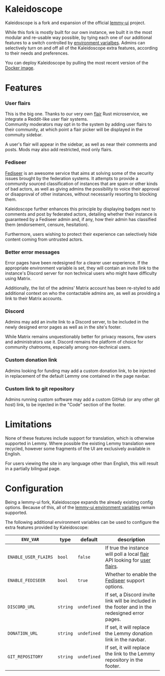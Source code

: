 # Kaleidoscope

Kaleidoscope is a fork and expansion of the official [lemmy-ui](https://github.com/LemmyNet/lemmy-ui) project.

While this fork is mostly built for our own instance, we built it in the most modular and re-usable way possible, by tying each one of our additional features to a switch controlled by [environment varialbes](#configuration). Admins can selectively turn on and off all of the Kaleidoscope extra features, according to their needs and preferences.

You can deploy Kaleidoscope by pulling the most recent version of the [Docker image](https://hub.docker.com/repository/docker/ornatot/kaleidoscope/general).

# Features
### User flairs
This is the big one. Thanks to our very own [flair](https://github.com/basedcount/flair) Rust microservice, we integrate a Reddit-like user flair systems.  
Community moderators may opt in to the system by adding user flairs to their community, at which point a flair picker will be displayed in the commuity sidebar.

A user's flair will appear in the sidebar, as well as near their comments and posts. Mods may also add restricted, mod only flairs.

### Fediseer
[Fediseer](https://gui.fediseer.com/glossary) is an awesome service that aims at solving some of the security issues brought by the federation systems. It attempts to provide a community sourced classification of instances that are spam or other kinds of bad actors, as well as giving admins the possibility to voice their approval or disapproval of other instances, without necessarily resorting to blocking them.

Kaleidoscope further enhances this principle by displaying badges next to comments and post by federated actors, detailing whether their instance is guaranteed by a Fediseer admin and, if any, how their admin has classified them (endorsement, censure, hesitation).

Furthermore, users wishing to protect their experience can selectively hide content coming from untrusted actors.

### Better error messages
Error pages have been redesigned for a clearer user experience. If the appropriate environment variable is set, they will contain an invite link to the instance's Discord server for non technical users who might have difficulty using Matrix.

Additionally, the list of the admins' Matrix account has been re-styled to add additional context on who the contactable admins are, as well as providing a link to their Matrix accounts.

### Discord
Admins may add an invite link to a Discord server, to be included in the newly designed error pages as well as in the site's footer.

While Matrix remains unquestionably better for privacy reasons, few users and administrators use it. Discord remains the platform of choice for community chatrooms, especially among non-technical users.

### Custom donation link
Admins looking for funding may add a custom donation link, to be injected in replacement of the default Lemmy one contained in the page navbar.

### Custom link to git repository
Admins running custom software may add a custom GitHub (or any other git host) link, to be injected in the "Code" section of the footer.

# Limitations
None of these features include support for translation, which is otherwise supported in Lemmy. Where possible the existing Lemmy translation were recycled, however some fragments of the UI are exclusively available in English.

For users viewing the site in any language other than English, this will result in a partially bilingual page.

# Configuration

Being a lemmy-ui fork, Kaleidoscope expands the already existing config options. Because of this, all of the [lemmy-ui environment variables](https://github.com/LemmyNet/lemmy-ui#configuration) remain supported.

The following additional environment variables can be used to configure the extra features provided by Kaleidoscope:

| `ENV_VAR`                      | type     | default          | description                                                                         |
| ------------------------------ | -------- | ---------------- | ----------------------------------------------------------------------------------- |
| `ENABLE_USER_FLAIRS`                | `bool` | `false`   | If true the instance will poll a local [flair](https://github.com/basedcount/flair) API looking for [user flairs](#user-flairs).                |
| `ENABLE_FEDISEER` | `bool` | `true`   | Whether to enable the [Fediseer](#fediseer) support options. |
| `DISCORD_URL` | `string` | `undefined`   | If set, a Discord invite link will be included in the footer and in the redesigned error pages.                 |
| `DONATION_URL`               | `string`   | `undefined`          | If set, it will replace the Lemmy donation link in the navbar.                                                              |
| `GIT_REPOSITORY` | `string` | `undefined` | If set, it will replace the link to the Lemmy repository in the footer.                                        |
